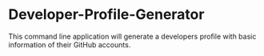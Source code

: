 # Developer-Profile-Generator
This command line application will generate a developers profile with basic information of their GitHub accounts. 

